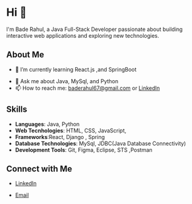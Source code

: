 # Hi  👋

I'm Bade Rahul, a Java Full-Stack Developer passionate about building interactive web applications and exploring new technologies. 

## About Me
- 🌱 I’m currently learning React.js ,and SpringBoot
<!-- - 👨‍💻 All of my projects are available at [rahul](https://janedoe.dev) -->
- 💬 Ask me about Java, MySql, and Python
- 📫 How to reach me: baderahul67@gmail.com or [LinkedIn](https://github.com/BadeRahul)
<!-- - ⚡ Fun fact: I love hiking and have summited over 10 peaks -->

## Skills
- **Languages**: Java, Python
- **Web Tecnhologies**: HTML, CSS, JavaScript,
- **Frameworks**:React, Django , Spring
- **Database Technologies**: MySql, JDBC(Java Database Connectivity)
- **Development Tools**: Git, Figma, Eclipse, STS ,Postman

## Connect with Me
- [LinkedIn](https://www.linkedin.com/in/bade-rahul-a08442269/)
<!-- - [Twitter](https://twitter.com/janedoe) -->
- [Email](baderahul67@gmail.com)
